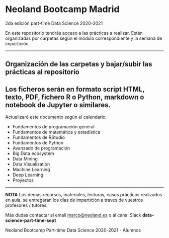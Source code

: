 # Neoland Bootcamp Madrid 
2da edición part-time Data Science 2020-2021

En este repositorio tendrás acceso a las prácticas a realizar. Están organizadas por carpetas según el módulo correspondiente y la semana de impartición.

***

## Organización de las carpetas y bajar/subir las prácticas al repositorio




## Los ficheros serán en formato script HTML, texto, PDF, fichero R o Python, markdown o notebook de Jupyter o similares.

Actualizaré este documento según el calendario:

- Fundamentos de programación general
- Fundamentos de matemática y estadística
- Fundamentos de RStudio
- Fundamentos de Python
- Avanzado de programación
- Big Data ecosystem
- Data Mining
- Data Visualization
- Machine Learning 
- Deep Learning
- Proyectos

***

**NOTA**
Los demás recursos, materiales, lecturas, casos prácticos realizados en aula, se entregarán los días de impartición a través de vuestros profesores / tutores.

Más dudas contactar al email [marco@neoland.es]() o al canal Slack **data-science-part-time-sept**

Neoland Bootcamp Part-time Data Science 2020-2021 - Alumnos

